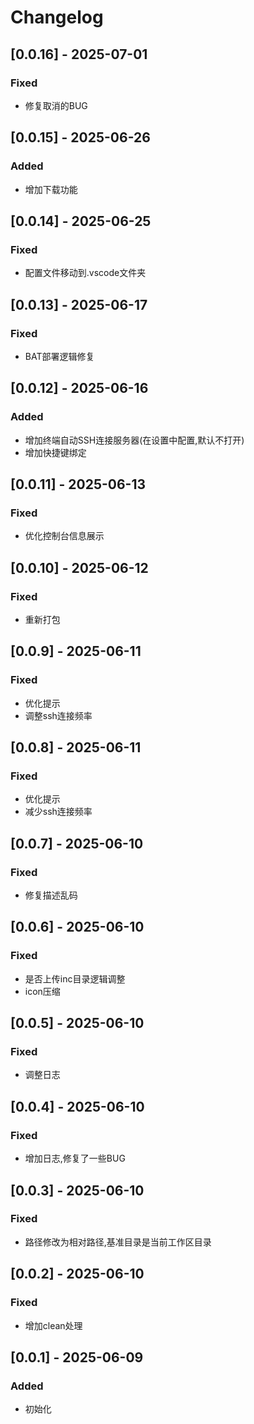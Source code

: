 # Changelog

## [0.0.16] - 2025-07-01
### Fixed
- 修复取消的BUG

## [0.0.15] - 2025-06-26
### Added
- 增加下载功能

## [0.0.14] - 2025-06-25
### Fixed
- 配置文件移动到.vscode文件夹

## [0.0.13] - 2025-06-17
### Fixed
- BAT部署逻辑修复

## [0.0.12] - 2025-06-16
### Added
- 增加终端自动SSH连接服务器(在设置中配置,默认不打开)
- 增加快捷键绑定

## [0.0.11] - 2025-06-13
### Fixed
- 优化控制台信息展示

## [0.0.10] - 2025-06-12
### Fixed
- 重新打包

## [0.0.9] - 2025-06-11
### Fixed
- 优化提示
- 调整ssh连接频率

## [0.0.8] - 2025-06-11
### Fixed
- 优化提示
- 减少ssh连接频率

## [0.0.7] - 2025-06-10
### Fixed
- 修复描述乱码

## [0.0.6] - 2025-06-10
### Fixed
- 是否上传inc目录逻辑调整
- icon压缩

## [0.0.5] - 2025-06-10
### Fixed
- 调整日志

## [0.0.4] - 2025-06-10
### Fixed
- 增加日志,修复了一些BUG

## [0.0.3] - 2025-06-10
### Fixed
- 路径修改为相对路径,基准目录是当前工作区目录

## [0.0.2] - 2025-06-10
### Fixed
- 增加clean处理

## [0.0.1] - 2025-06-09
### Added
- 初始化
